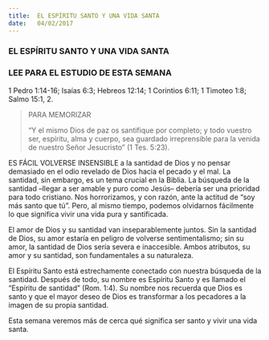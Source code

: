 ```yaml
---
title:  EL ESPÍRITU SANTO Y UNA VIDA SANTA
date:   04/02/2017
---
```


### EL ESPÍRITU SANTO Y UNA VIDA SANTA

### LEE PARA EL ESTUDIO DE ESTA SEMANA
1 Pedro 1:14-16; Isaías 6:3; Hebreos 12:14; 1 Corintios 6:11; 1 Timoteo 1:8; Salmo 15:1, 2.

> <p>PARA MEMORIZAR</p>
> “Y el mismo Dios de paz os santifique por completo; y todo vuestro ser, espíritu, alma y cuerpo, sea guardado irreprensible para la venida de nuestro Señor Jesucristo” (1 Tes. 5:23).

ES FÁCIL VOLVERSE INSENSIBLE a la santidad de Dios y no pensar demasiado en el odio revelado de Dios hacia el pecado y el mal. La santidad, sin embargo, es un tema crucial en la Biblia. La búsqueda de la santidad –llegar a ser amable y puro como Jesús– debería ser una prioridad para todo cristiano. Nos horrorizamos, y con razón, ante la actitud de “soy más santo que tú”. Pero, al mismo tiempo, podemos olvidarnos fácilmente lo que significa vivir una vida pura y santificada.

El amor de Dios y su santidad van inseparablemente juntos. Sin la santidad de Dios, su amor estaría en peligro de volverse sentimentalismo; sin su amor, la santidad de Dios sería severa e inaccesible. Ambos atributos, su amor y su santidad, son fundamentales a su naturaleza.

El Espíritu Santo está estrechamente conectado con nuestra búsqueda de la santidad. Después de todo, su nombre es Espíritu Santo y es llamado el “Espíritu de santidad” (Rom. 1:4). Su nombre nos recuerda que Dios es santo y que el mayor deseo de Dios es transformar a los pecadores a la imagen de su propia santidad.

Esta semana veremos más de cerca qué significa ser santo y vivir una vida santa.